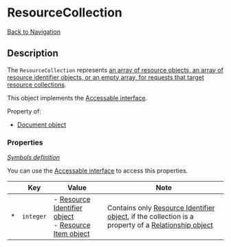 # ResourceCollection
[Back to Navigation](README.md)

## Description

The `ResourceCollection` represents [an array of resource objects, an array of resource identifier objects, or an empty array, for requests that target resource collections](http://jsonapi.org/format/#document-top-level).

This object implements the [Accessable interface](objects-introduction.md#value-access).

Property of:
- [Document object](objects-document.md)

### Properties

_[Symbols definition](objects-introduction.md#symbols)_

You can use the [Accessable interface](objects-introduction.md#value-access) to access this properties.

|     | Key | Value | Note |
| --- | --- | ----- | ---- |
| *   | `integer` | - [Resource Identifier object](objects-resource-identifier.md)<br />- [Resource Item object](objects-resource-item.md) | Contains only [Resource Identifier object](objects-resource-identifier.md), if the collection is a property of a [Relationship object](objects-relationship.md) |
